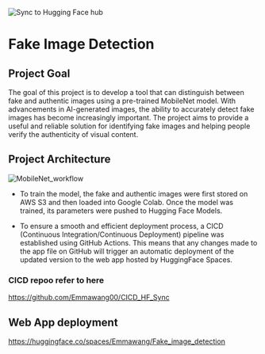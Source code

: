 ![Sync to Hugging Face hub](https://github.com/Emmawang00/CICD_HF_Sync/actions/workflows/main.yml/badge.svg)

# Fake Image Detection

## Project Goal

The goal of this project is to develop a tool that can distinguish between fake and authentic images using a pre-trained MobileNet model. With advancements in AI-generated images, the ability to accurately detect fake images has become increasingly important. The project aims to provide a useful and reliable solution for identifying fake images and helping people verify the authenticity of visual content.

## Project Architecture

![MobileNet_workflow](https://user-images.githubusercontent.com/112578755/234439386-16ba6af4-93d8-4c65-a6ac-239cbbbd5ce1.jpg)

* To train the model, the fake and authentic images were first stored on AWS S3 and then loaded into Google Colab. Once the model was trained, its parameters were pushed to Hugging Face Models.

* To ensure a smooth and efficient deployment process, a CICD (Continuous Integration/Continuous Deployment) pipeline was established using GitHub Actions. This means that any changes made to the app file on GitHub will trigger an automatic deployment of the updated version to the web app hosted by HuggingFace Spaces.

### CICD repoo refer to here
https://github.com/Emmawang00/CICD_HF_Sync

## Web App deployment

https://huggingface.co/spaces/Emmawang/Fake_image_detection
